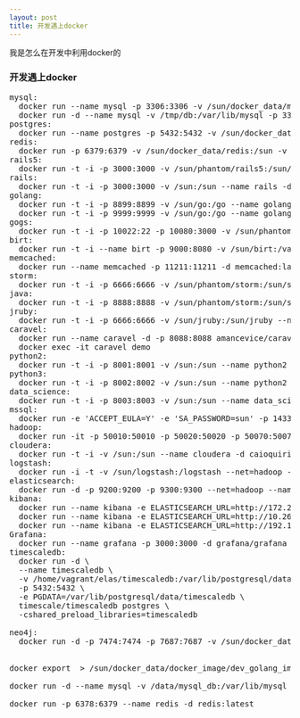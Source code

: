 ```yaml
---
layout: post
title: 开发遇上docker
---
```


我是怎么在开发中利用docker的

### 开发遇上docker

<pre>
mysql:
  docker run --name mysql -p 3306:3306 -v /sun/docker_data/mysql:/sun -e MYSQL_ROOT_PASSWORD=... -d mysql:latest
  docker run -d --name mysql -v /tmp/db:/var/lib/mysql -p 3309:3306 -e MYSQL_ROOT_PASSWORD=... mysql
postgres:
  docker run --name postgres -p 5432:5432 -v /sun/docker_data/postgres:/sun -e POSTGRES_PASSWORD=... -d postgres:latest
redis:
  docker run -p 6379:6379 -v /sun/docker_data/redis:/sun -v /sun/docker_data/redis/redis.conf:/usr/local/etc/redis/redis.conf --name redis -d redis:latest redis-server /sun/redis.conf
rails5:
  docker run -t -i -p 3000:3000 -v /sun/phantom/rails5:/sun/rails5 --name rails5 -d rails:latest /bin/bash
rails:
  docker run -t -i -p 3000:3000 -v /sun:/sun --name rails -d rails:latest /bin/bash
golang:
  docker run -t -i -p 8899:8899 -v /sun/go:/go --name golang -d golang:latest /bin/bash
  docker run -t -i -p 9999:9999 -v /sun/go:/go --name golang -d golang:latest /bin/bash
gogs:
  docker run -t -i -p 10022:22 -p 10080:3000 -v /sun/phantom/gogs:/data --name=gogs gogs/gogs
birt:
  docker run -t -i --name birt -p 9000:8080 -v /sun/birt:/var/lib/tomcat7/webapps/birt/reports -d lavadiablo/docker-birt-host
memcached:
  docker run --name memcached -p 11211:11211 -d memcached:latest
storm:
  docker run -t -i -p 6666:6666 -v /sun/phantom/storm:/sun/storm --name storm -d storm:latest /bin/bash
java:
  docker run -t -i -p 8888:8888 -v /sun/phantom/storm:/sun/storm --name java -d java:latest /bin/bash
jruby:
  docker run -t -i -p 6666:6666 -v /sun/jruby:/sun/jruby --name jruby -d jruby:latest /bin/bash
caravel:
  docker run --name caravel -d -p 8088:8088 amancevice/caravel
  docker exec -it caravel demo
python2:
  docker run -t -i -p 8001:8001 -v /sun:/sun --name python2 -d python:2.7.13 /bin/bash
python3:
  docker run -t -i -p 8002:8002 -v /sun:/sun --name python2 -d python:3.6.0 /bin/bash
data_science:
  docker run -t -i -p 8003:8003 -v /sun:/sun --name data_science -d appsecco/data-science-toolbox /bin/bash
mssql:
  docker run -e 'ACCEPT_EULA=Y' -e 'SA_PASSWORD=sun' -p 1433:1433 -d microsoft/mssql-server-linux
hadoop:
  docker run -it -p 50010:50010 -p 50020:50020 -p 50070:50070 -p 50075:50075 -p 50090:50090 -p 19888:19888 -p 8030:8030 -p 8031:8031 -p 8032:8032 -p 8033:8033 -p 8040:8040 -p 8042:8042 -p 8088:8088 -p 49707:49707 -p 2122:2122 -v /sun:/sun --name hadoop -d sequenceiq/hadoop-docker:latest /etc/bootstrap.sh -bash
cloudera:
  docker run -t -i -v /sun:/sun --name cloudera -d caioquirino/docker-cloudera-quickstart /bin/bash
logstash:
  docker run -i -t -v /sun/logstash:/logstash --net=hadoop --name logstash -d logstash /bin/bash
elasticsearch:
  docker run -d -p 9200:9200 -p 9300:9300 --net=hadoop --name elasticsearch elasticsearch -Etransport.host=0.0.0.0 -Ediscovery.zen.minimum_master_nodes=1
kibana:
  docker run --name kibana -e ELASTICSEARCH_URL=http://172.28.128.7:9200 -p 5601:5601 -d kibana
  docker run --name kibana -e ELASTICSEARCH_URL=http://10.26.92.178:9200 -p 5601:5601 -d kibana
  docker run --name kibana -e ELASTICSEARCH_URL=http://192.168.16.6:9200 -p 5601:5601 --net=hadoop -d kibana
Grafana:
  docker run --name grafana -p 3000:3000 -d grafana/grafana
timescaledb:
  docker run -d \
  --name timescaledb \
  -v /home/vagrant/elas/timescaledb:/var/lib/postgresql/data \
  -p 5432:5432 \
  -e PGDATA=/var/lib/postgresql/data/timescaledb \
  timescale/timescaledb postgres \
  -cshared_preload_libraries=timescaledb

neo4j:
  docker run -d -p 7474:7474 -p 7687:7687 -v /sun/docker_data/neo4j:/data --name neo4j neo4j


docker export <container id> > /sun/docker_data/docker_image/dev_golang_image_20161127.tar

docker run -d --name mysql -v /data/mysql_db:/var/lib/mysql -p 3306:3306 -e MYSQL_ROOT_PASSWORD=. mysql

docker run -p 6378:6379 --name redis -d redis:latest

<pre>